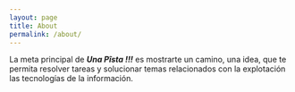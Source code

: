 ```yaml
---
layout: page
title: About
permalink: /about/
---
```


La meta principal de ***Una Pîsta !!!*** es mostrarte un camino, una idea, que te permita resolver tareas y solucionar temas relacionados con la explotación las tecnologías de la información.



